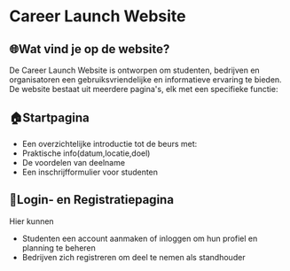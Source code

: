 # Career Launch Website
## 🌐Wat vind je op de website?
De Career Launch Website is ontworpen om studenten, bedrijven en organisatoren een gebruiksvriendelijke en informatieve ervaring te bieden. De website bestaat uit meerdere pagina's, elk met een specifieke functie:
  ## 🏠Startpagina
   - Een overzichtelijke introductie tot de beurs met:
   - Praktische info(datum,locatie,doel)
   - De voordelen van deelname
   - Een inschrijfformulier voor studenten
  ## 🔐Login- en Registratiepagina
  Hier kunnen
   - Studenten een account aanmaken of inloggen om hun profiel en 
     planning te beheren
   - Bedrijven zich registreren om deel te nemen als standhouder

